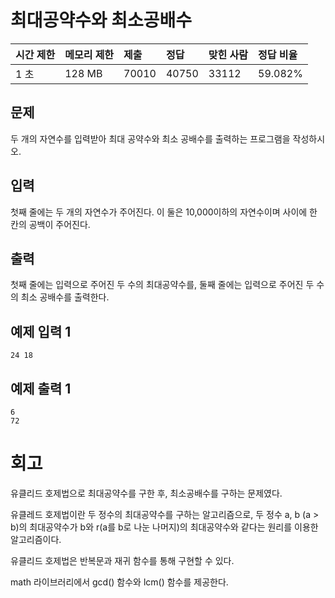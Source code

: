 # 최대공약수와 최소공배수

| 시간 제한 | 메모리 제한 | 제출  | 정답  | 맞힌 사람 | 정답 비율 |
| :-------- | :---------- | :---- | :---- | :-------- | :-------- |
| 1 초      | 128 MB      | 70010 | 40750 | 33112     | 59.082%   |

## 문제

두 개의 자연수를 입력받아 최대 공약수와 최소 공배수를 출력하는 프로그램을 작성하시오.

## 입력

첫째 줄에는 두 개의 자연수가 주어진다. 이 둘은 10,000이하의 자연수이며 사이에 한 칸의 공백이 주어진다.

## 출력

첫째 줄에는 입력으로 주어진 두 수의 최대공약수를, 둘째 줄에는 입력으로 주어진 두 수의 최소 공배수를 출력한다.

## 예제 입력 1 

```
24 18
```

## 예제 출력 1 

```
6
72
```

# 회고

유클리드 호제법으로 최대공약수를 구한 후, 최소공배수를 구하는 문제였다.

유클레드 호제법이란 두 정수의 최대공약수를 구하는 알고리즘으로, 두 정수 a, b (a > b)의 최대공약수가 b와 r(a를 b로 나눈 나머지)의 최대공약수와 같다는 원리를 이용한 알고리즘이다.

유클리드 호제법은 반복문과 재귀 함수를 통해 구현할 수 있다.

math 라이브러리에서 gcd() 함수와 lcm() 함수를 제공한다.